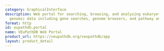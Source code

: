 ```yaml
---
category: GraphicalInterface
description: Web portal for searching, browsing, and analyzing eukaryotic pathogen
  genomic data including gene searches, genome browsers, and pathway analysis.
format: http
id: eupathdb.portal
name: VEuPathDB Web Portal
product_url: https://veupathdb.org/veupathdb/app
layout: product_detail
---
```

